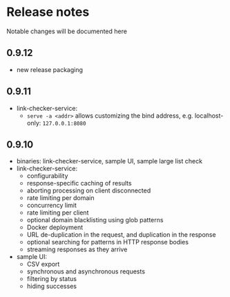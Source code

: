 # Release notes

Notable changes will be documented here

## 0.9.12

- new release packaging

## 0.9.11

- link-checker-service:
  - `serve -a <addr>` allows customizing the bind address, e.g. localhost-only: `127.0.0.1:8080`

## 0.9.10

- binaries: link-checker-service, sample UI, sample large list check
- link-checker-service:
  - configurability
  - response-specific caching of results
  - aborting processing on client disconnected
  - rate limiting per domain
  - concurrency limit
  - rate limiting per client
  - optional domain blacklisting using glob patterns
  - Docker deployment
  - URL de-duplication in the request, and duplication in the response
  - optional searching for patterns in HTTP response bodies
  - streaming responses as they arrive
- sample UI:
  - CSV export
  - synchronous and asynchronous requests
  - filtering by status
  - hiding successes
